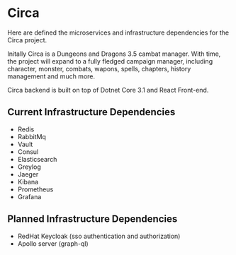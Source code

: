 # Circa
Here are defined the microservices and infrastructure dependencies for the Circa project.

Initally Circa is a Dungeons and Dragons 3.5 cambat manager. With time, the project will expand to a fully fledged campaign manager, including character, monster, combats, wapons, spells, chapters, history management and much more.

Circa backend is built on top of Dotnet Core 3.1 and React Front-end.

## Current Infrastructure Dependencies

* Redis
* RabbitMq
* Vault
* Consul
* Elasticsearch
* Greylog
* Jaeger
* Kibana
* Prometheus
* Grafana

## Planned Infrastructure Dependencies
* RedHat Keycloak (sso authentication and authorization)
* Apollo server (graph-ql)


